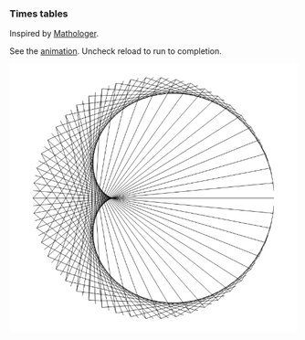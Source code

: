 ### Times tables
Inspired by [Mathologer](https://www.youtube.com/watch?v=qhbuKbxJsk8).

See the [animation](https://rawgit.com/deanturpin/Generative/master/index.html).
Uncheck reload to run to completion.

![](timestables.png)
